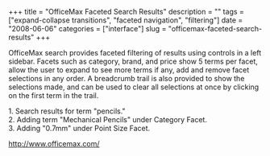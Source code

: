 +++
title = "OfficeMax Faceted Search Results"
description = ""
tags = ["expand-collapse transitions", "faceted navigation", "filtering"]
date = "2008-06-06"
categories = ["interface"]
slug = "officemax-faceted-search-results"
+++


<p>OfficeMax search provides faceted filtering of results using controls in a left sidebar. Facets such as category, brand, and price show 5 terms per facet, allow the user to expand to see more terms if any, add and remove facet selections in any order. A breadcrumb trail is also provided to show the selections made, and can be used to clear all selections at once by clicking on the first term in the trail.</p>
<div id="screens-full" class="clear"><div class="caption">1. Search results for term &quot;pencils.&quot;</div><div class="fullimg clear"><a href="//konigi.com/media/interface/officemax-faceted-filtering-1.png" class="group" rel="group" title="1. Search results for term &quot;pencils.&quot;"><img src="//konigi.com/media/interface/officemax-faceted-filtering-1.png" alt="" class="img-responsive"></a></div></div><div id="screens-full" class="clear"><div class="caption">2. Adding term &quot;Mechanical Pencils&quot; under Category Facet.</div><div class="fullimg clear"><a href="//konigi.com/media/interface/officemax-faceted-filtering-2.png" class="group" rel="group" title="2. Adding term &quot;Mechanical Pencils&quot; under Category Facet."><img src="//konigi.com/media/interface/officemax-faceted-filtering-2.png" alt="" class="img-responsive"></a></div></div><div id="screens-full" class="clear"><div class="caption">3. Adding &quot;0.7mm&quot; under Point Size Facet. </div><div class="fullimg clear"><a href="//konigi.com/media/interface/officemax-faceted-filtering-3.png" class="group" rel="group" title="3. Adding &quot;0.7mm&quot; under Point Size Facet. "><img src="//konigi.com/media/interface/officemax-faceted-filtering-3.png" alt="" class="img-responsive"></a></div></div>        
<p><a href="http://www.officemax.com/">http://www.officemax.com/</a></p>

